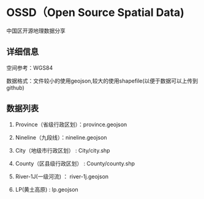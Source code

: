 # OSSD（Open Source Spatial Data)
中国区开源地理数据分享

## 详细信息
空间参考：WGS84

数据格式：文件较小的使用geojson,较大的使用shapefile(以便于数据可以上传到github)

## 数据列表
1. Province（省级行政区划）：province.geojson

2. Nineline（九段线）：nineline.geojson

3. City（地级市行政区划） : City/city.shp

4. County（区县级行政区划） : County/county.shp

5. River-1J(一级河流)  ： river-1j.geojson

6. LP(黄土高原)  :  lp.geojson